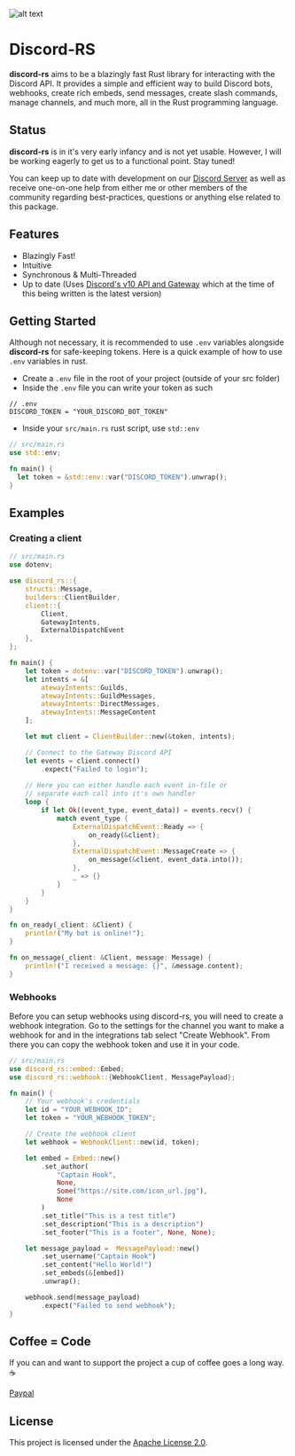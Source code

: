 ![alt text](/assets/discord-rs-banner-white.png)

# Discord-RS

**discord-rs** aims to be a blazingly fast  Rust library for interacting with the Discord API. It provides a simple and efficient way to build Discord bots, webhooks, create rich embeds, send messages, create slash commands, manage channels, and much more, all in the Rust programming language.

## Status

**discord-rs** is in it's very early infancy and is not yet usable. However, I will be working eagerly to get us to a functional point. Stay tuned!

You can keep up to date with development on our [Discord Server](https://discord.gg/RT4q6Y7Xkh) as well as receive one-on-one help from either me or other members of the community regarding best-practices, questions or anything else related to this package.

## Features
- Blazingly Fast!
- Intuitive
- Synchronous & Multi-Threaded
- Up to date (Uses [Discord's v10 API and Gateway](https://discord.com/developers/docs/reference#api-versioning) which at the time of this being written is the latest version)

## Getting Started

Although not necessary, it is recommended to use `.env` variables alongside **discord-rs** for safe-keeping tokens. Here is a quick example of how to use `.env` variables in rust.

- Create a `.env` file in the root of your project (outside of your src folder)
- Inside the `.env` file you can write your token as such
```env
// .env
DISCORD_TOKEN = "YOUR_DISCORD_BOT_TOKEN"
```
- Inside your `src/main.rs` rust script, use `std::env`
```rust
// src/main.rs
use std::env;

fn main() {
  let token = &std::env::var("DISCORD_TOKEN").unwrap();
}
```

## Examples

### Creating a client
```rs
// src/main.rs
use dotenv;

use discord_rs::{
    structs::Message,
    builders::ClientBuilder,
    client::{
        Client,
        GatewayIntents,
        ExternalDispatchEvent
    },
};

fn main() {
    let token = dotenv::var("DISCORD_TOKEN").unwrap();
    let intents = &[
        atewayIntents::Guilds,
        atewayIntents::GuildMessages,
        atewayIntents::DirectMessages,
        atewayIntents::MessageContent
    ];

    let mut client = ClientBuilder::new(&token, intents);

    // Connect to the Gateway Discord API
    let events = client.connect()
        .expect("Failed to login");
    
    // Here you can either handle each event in-file or
    // separate each call into it's own handler
    loop {
        if let Ok((event_type, event_data)) = events.recv() {
            match event_type {
                ExternalDispatchEvent::Ready => {
                    on_ready(&client);
                },
                ExternalDispatchEvent::MessageCreate => {
                    on_message(&client, event_data.into());
                },
                _ => {}
            }
        }
    }
}

fn on_ready(_client: &Client) {
    println!("My bot is online!");
}

fn on_message(_client: &Client, message: Message) {
    println!("I received a message: {}", &message.content);
}
```

### Webhooks
Before you can setup webhooks using discord-rs, you will need to create a webhook integration. Go to the settings for the channel you want to make a webhook for and in the integrations tab select "Create Webhook". From there you can copy the webhook token and use it in your code.

```rust
// src/main.rs
use discord_rs::embed::Embed;
use discord_rs::webhook::{WebhookClient, MessagePayload};

fn main() {
    // Your webhook's credentials
    let id = "YOUR_WEBHOOK_ID";
    let token = "YOUR_WEBHOOK_TOKEN";

    // Create the webhook client
    let webhook = WebhookClient::new(id, token);

    let embed = Embed::new()
        .set_author(
            "Captain Hook",
            None,
            Some("https://site.com/icon_url.jpg"),
            None
        )
        .set_title("This is a test title")
        .set_description("This is a description")
        .set_footer("This is a footer", None, None);

    let message_payload =  MessagePayload::new()
        .set_username("Captain Hook")
        .set_content("Hello World!")
        .set_embeds(&[embed])
        .unwrap();

    webhook.send(message_payload)
        .expect("Failed to send webhook");
}
```

## Coffee = Code
If you can and want to support the project a cup of coffee goes a long way. ☕

[Paypal](https://www.paypal.me/bptiburcio)

## License
This project is licensed under the [Apache License 2.0](https://www.apache.org/licenses/LICENSE-2.0).